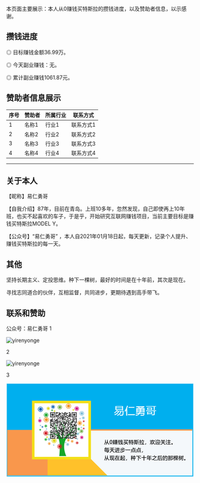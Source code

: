 
本页面主要展示：本人从0赚钱买特斯拉的攒钱进度，以及赞助者信息，以示感谢。

## 攒钱进度
◎ 目标赚钱金额36.99万。

◎ 今天副业赚钱：无。

◎ 累计副业赚钱1061.87元。

## 赞助者信息展示

| 序号         | 赞助者          | 所属行业  | 联系方式|    
|:-------|:----------|:----------|------------|
| 1           |名称1       | 行业1  |联系方式1 |
| 2           |名称2    | 行业2  | 联系方式2|
| 3           |名称3  | 行业3  | 联系方式3|
| 4           |名称4  | 行业4  | 联系方式4|



* * *

## 关于本人
【昵称】易仁勇哥

【自我介绍】87年，目前在青岛。上班10多年，忽然发现，自己即使再上10年班，也买不起喜欢的车子，于是乎，开始研究互联网赚钱项目，当前主要目标是赚钱买特斯拉MODEL Y。

【公众号】“易仁勇哥” ，本人自2021年01月18日起，每天更新，记录个人提升、赚钱买特斯拉的每一天。


## 其他

坚持长期主义、定投思维。种下一棵树，最好的时间是在十年前，其次是现在。

寻找志同道合的伙伴，互相监督，共同进步，更期待遇到高手带飞。


## 联系和赞助

公众号：易仁勇哥
1

![yirenyonge](https://github.com/yonge3c/yonge3c.github.io/blob/gh-pages/yongeLogo.png)

2

![yirenyonge](https://github.com/yonge3c/yonge3c.github.io/raw/gh-pages/yongeLogo.png)


3 

![yirenyonge](yongeLogo.png)
